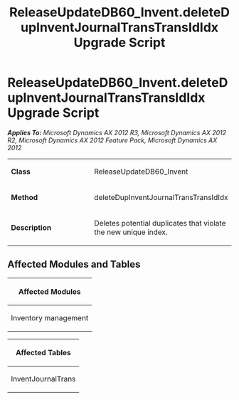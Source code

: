 ﻿---
title: ReleaseUpdateDB60_Invent.deleteDupInventJournalTransTransIdIdx Upgrade Script
TOCTitle: ReleaseUpdateDB60_Invent.deleteDupInventJournalTransTransIdIdx Upgrade Script
ms:assetid: 311a3107-793b-2643-a48f-2951a917cc93
ms:mtpsurl: https://msdn.microsoft.com/en-us/library/JJ736084(v=AX.60)
ms:contentKeyID: 49707499
ms.date: 05/18/2015
mtps_version: v=AX.60
---

# ReleaseUpdateDB60\_Invent.deleteDupInventJournalTransTransIdIdx Upgrade Script 


_**Applies To:** Microsoft Dynamics AX 2012 R3, Microsoft Dynamics AX 2012 R2, Microsoft Dynamics AX 2012 Feature Pack, Microsoft Dynamics AX 2012_

<table>
<colgroup>
<col style="width: 50%" />
<col style="width: 50%" />
</colgroup>
<tbody>
<tr class="odd">
<td><p><strong>Class</strong></p></td>
<td><p>ReleaseUpdateDB60_Invent</p></td>
</tr>
<tr class="even">
<td><p><strong>Method</strong></p></td>
<td><p>deleteDupInventJournalTransTransIdIdx</p></td>
</tr>
<tr class="odd">
<td><p><strong>Description</strong></p></td>
<td><p>Deletes potential duplicates that violate the new unique index.</p></td>
</tr>
</tbody>
</table>


## Affected Modules and Tables

<table>
<colgroup>
<col style="width: 100%" />
</colgroup>
<thead>
<tr class="header">
<th><p>Affected Modules</p></th>
</tr>
</thead>
<tbody>
<tr class="odd">
<td><p>Inventory management</p></td>
</tr>
</tbody>
</table>


<table>
<colgroup>
<col style="width: 100%" />
</colgroup>
<thead>
<tr class="header">
<th><p>Affected Tables</p></th>
</tr>
</thead>
<tbody>
<tr class="odd">
<td><p>InventJournalTrans</p></td>
</tr>
</tbody>
</table>

  


